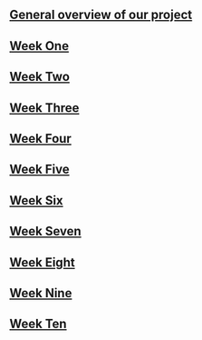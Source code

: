 ## [General overview of our project](https://zczlsde.github.io/0016team1.github.io/overall)

## [Week One](https://zczlsde.github.io/0016team1.github.io/OCT:12-OCT:18)

## [Week Two](https://zczlsde.github.io/0016team1.github.io/OCT:19-OCT:25)

## [Week Three](https://zczlsde.github.io/0016team1.github.io/OCT:26-NOV:1)

## [Week Four](https://zczlsde.github.io/0016team1.github.io/NOV:2-NOV:8)

## [Week Five](https://zczlsde.github.io/0016team1.github.io/NOV:9-NOV-15)

## [Week Six](https://zczlsde.github.io/0016team1.github.io/NOV:16-NOV:22)

## [Week Seven](https://zczlsde.github.io/0016team1.github.io/NOV:23-NOV:29)

## [Week Eight](https://zczlsde.github.io/0016team1.github.io/NOV:30-DEC:6)

## [Week Nine](https://zczlsde.github.io/0016team1.github.io/DEC:7-DEC:13)

## [Week Ten](https://zczlsde.github.io/0016team1.github.io/DEC:14-DEC:20)

